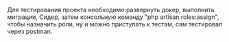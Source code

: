 Для тестирования проекта необходимо:развернуть докер, выполнить миграции, Сидер, затем консольную команду "php artisan roles:assign", чтобы назначить роли, ну и можно приступать к тестам, сам тестировал через postman.
